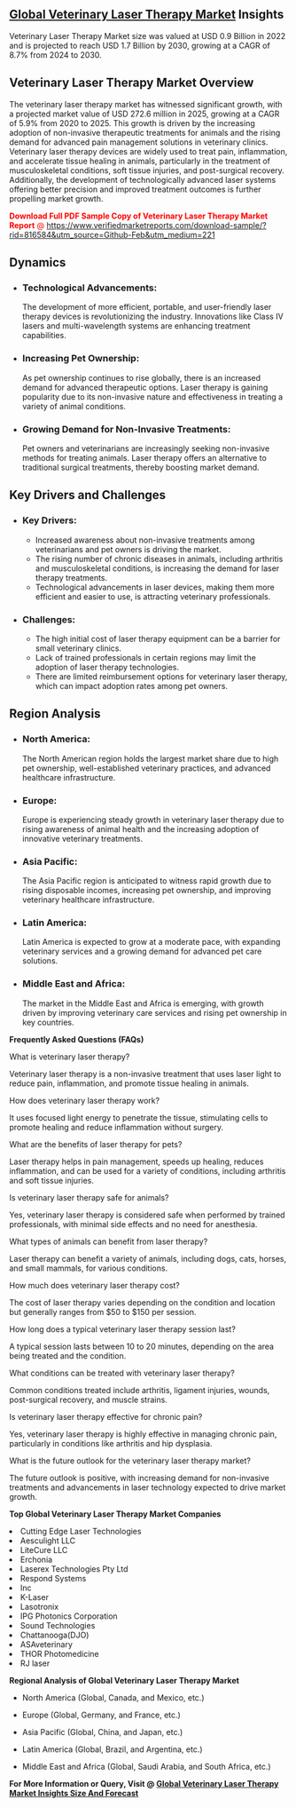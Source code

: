 <h2><a href="https://www.verifiedmarketreports.com/download-sample/?rid=816584&amp;utm_source=Github&amp;utm_medium=221" target="_blank">Global Veterinary Laser Therapy Market</a> Insights</h2><p>Veterinary Laser Therapy Market size was valued at USD 0.9 Billion in 2022 and is projected to reach USD 1.7 Billion by 2030, growing at a CAGR of 8.7% from 2024 to 2030.</p><p> <h2>Veterinary Laser Therapy Market Overview</h2> <p>The veterinary laser therapy market has witnessed significant growth, with a projected market value of USD 272.6 million in 2025, growing at a CAGR of 5.9% from 2020 to 2025. This growth is driven by the increasing adoption of non-invasive therapeutic treatments for animals and the rising demand for advanced pain management solutions in veterinary clinics. Veterinary laser therapy devices are widely used to treat pain, inflammation, and accelerate tissue healing in animals, particularly in the treatment of musculoskeletal conditions, soft tissue injuries, and post-surgical recovery. Additionally, the development of technologically advanced laser systems offering better precision and improved treatment outcomes is further propelling market growth.</p> <p><p><span class=""><span style="color: #ff0000;"><strong>Download Full PDF Sample Copy of Veterinary Laser Therapy Market Report</strong> @ </span><a href="https://www.verifiedmarketreports.com/download-sample/?rid=816584&amp;utm_source=Github-Feb&amp;utm_medium=221" target="_blank">https://www.verifiedmarketreports.com/download-sample/?rid=816584&amp;utm_source=Github-Feb&amp;utm_medium=221</a></span></p></p> <h2>Dynamics</h2> <ul> <li><h3>Technological Advancements:</h3> The development of more efficient, portable, and user-friendly laser therapy devices is revolutionizing the industry. Innovations like Class IV lasers and multi-wavelength systems are enhancing treatment capabilities.</li> <li><h3>Increasing Pet Ownership:</h3> As pet ownership continues to rise globally, there is an increased demand for advanced therapeutic options. Laser therapy is gaining popularity due to its non-invasive nature and effectiveness in treating a variety of animal conditions.</li> <li><h3>Growing Demand for Non-Invasive Treatments:</h3> Pet owners and veterinarians are increasingly seeking non-invasive methods for treating animals. Laser therapy offers an alternative to traditional surgical treatments, thereby boosting market demand.</li> </ul> <h2>Key Drivers and Challenges</h2> <ul> <li><h3>Key Drivers:</h3> <ul> <li>Increased awareness about non-invasive treatments among veterinarians and pet owners is driving the market.</li> <li>The rising number of chronic diseases in animals, including arthritis and musculoskeletal conditions, is increasing the demand for laser therapy treatments.</li> <li>Technological advancements in laser devices, making them more efficient and easier to use, is attracting veterinary professionals.</li> </ul> </li> <li><h3>Challenges:</h3> <ul> <li>The high initial cost of laser therapy equipment can be a barrier for small veterinary clinics.</li> <li>Lack of trained professionals in certain regions may limit the adoption of laser therapy technologies.</li> <li>There are limited reimbursement options for veterinary laser therapy, which can impact adoption rates among pet owners.</li> </ul> </li> </ul> <h2>Region Analysis</h2> <ul> <li><h3>North America:</h3> The North American region holds the largest market share due to high pet ownership, well-established veterinary practices, and advanced healthcare infrastructure.</li> <li><h3>Europe:</h3> Europe is experiencing steady growth in veterinary laser therapy due to rising awareness of animal health and the increasing adoption of innovative veterinary treatments.</li> <li><h3>Asia Pacific:</h3> The Asia Pacific region is anticipated to witness rapid growth due to rising disposable incomes, increasing pet ownership, and improving veterinary healthcare infrastructure.</li> <li><h3>Latin America:</h3> Latin America is expected to grow at a moderate pace, with expanding veterinary services and a growing demand for advanced pet care solutions.</li> <li><h3>Middle East and Africa:</h3> The market in the Middle East and Africa is emerging, with growth driven by improving veterinary care services and rising pet ownership in key countries.</li> </ul> <p><strong>Frequently Asked Questions (FAQs)</strong></p> <p>What is veterinary laser therapy?</p> <p>Veterinary laser therapy is a non-invasive treatment that uses laser light to reduce pain, inflammation, and promote tissue healing in animals.</p> <p>How does veterinary laser therapy work?</p> <p>It uses focused light energy to penetrate the tissue, stimulating cells to promote healing and reduce inflammation without surgery.</p> <p>What are the benefits of laser therapy for pets?</p> <p>Laser therapy helps in pain management, speeds up healing, reduces inflammation, and can be used for a variety of conditions, including arthritis and soft tissue injuries.</p> <p>Is veterinary laser therapy safe for animals?</p> <p>Yes, veterinary laser therapy is considered safe when performed by trained professionals, with minimal side effects and no need for anesthesia.</p> <p>What types of animals can benefit from laser therapy?</p> <p>Laser therapy can benefit a variety of animals, including dogs, cats, horses, and small mammals, for various conditions.</p> <p>How much does veterinary laser therapy cost?</p> <p>The cost of laser therapy varies depending on the condition and location but generally ranges from $50 to $150 per session.</p> <p>How long does a typical veterinary laser therapy session last?</p> <p>A typical session lasts between 10 to 20 minutes, depending on the area being treated and the condition.</p> <p>What conditions can be treated with veterinary laser therapy?</p> <p>Common conditions treated include arthritis, ligament injuries, wounds, post-surgical recovery, and muscle strains.</p> <p>Is veterinary laser therapy effective for chronic pain?</p> <p>Yes, veterinary laser therapy is highly effective in managing chronic pain, particularly in conditions like arthritis and hip dysplasia.</p> <p>What is the future outlook for the veterinary laser therapy market?</p> <p>The future outlook is positive, with increasing demand for non-invasive treatments and advancements in laser technology expected to drive market growth.</p> </p><p><strong>Top Global Veterinary Laser Therapy Market Companies</strong></p><div data-test-id=""><p><li>Cutting Edge Laser Technologies</li><li> Aesculight LLC</li><li> LiteCure LLC</li><li> Erchonia</li><li> Laserex Technologies Pty Ltd</li><li> Respond Systems</li><li> Inc</li><li> K-Laser</li><li> Lasotronix</li><li> IPG Photonics Corporation</li><li> Sound Technologies</li><li> Chattanooga(DJO)</li><li> ASAveterinary</li><li> THOR Photomedicine</li><li> RJ laser</li></p><div><strong>Regional Analysis of&nbsp;Global Veterinary Laser Therapy Market</strong></div><ul><li dir="ltr"><p dir="ltr">North America&nbsp;(Global, Canada, and Mexico, etc.)</p></li><li dir="ltr"><p dir="ltr">Europe (Global, Germany, and France, etc.)</p></li><li dir="ltr"><p dir="ltr">Asia Pacific&nbsp;(Global, China, and Japan, etc.)</p></li><li dir="ltr"><p dir="ltr">Latin America&nbsp;(Global, Brazil, and Argentina, etc.)</p></li><li dir="ltr">Middle East and Africa&nbsp;(Global, Saudi Arabia, and South Africa, etc.)</li></ul><p><strong>For More Information or Query, Visit @&nbsp;</strong><strong><a href="https://www.verifiedmarketreports.com/product/veterinary-laser-therapy-market/?utm_source=Github&amp;utm_medium=221" target="_blank">Global Veterinary Laser Therapy Market Insights Size And Forecast</a></strong></p></div>
